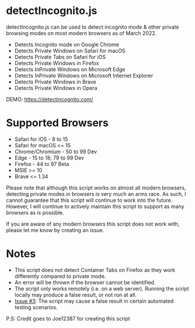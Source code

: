 # detectIncognito.js
detectIncognito.js can be used to detect incognito mode & other private browsing modes on most modern browsers as of March 2022.

 * Detects Incognito mode on Google Chrome
 * Detects Private Windows on Safari for macOS
 * Detects Private Tabs on Safari for iOS
 * Detects Private Windows in Firefox
 * Detects InPrivate Windows on Microsoft Edge
 * Detects InPrivate Windows on Microsoft Internet Explorer
 * Detects Private Windows in Brave
 * Detects Private Windows in Opera

DEMO: https://detectincognito.com/

# Supported Browsers
 * Safari for iOS - 8 to 15
 * Safari for macOS <= 15
 * Chrome/Chromium - 50 to 99 Dev
 * Edge - 15 to 18; 79 to 99 Dev
 * Firefox - 44 to 97 Beta
 * MSIE >= 10
 * Brave <= 1.34

Please note that although this script works on almost all modern browsers, detecting private modes in browsers is very much an arms race. As such, I cannot guarantee that this script will continue to work into the future. However, I will continue to actively maintain this script to support as many browsers as is possible.

If you are aware of any modern browsers this script does not work with, please let me know by creating an issue.

# Notes
 * This script does not detect Container Tabs on Firefox as they work differently compared to private mode.
 * An error will be thrown if the browser cannot be identified.
 * The script only works remotely (i.e. on a web server). Running the script locally may produce a false result, or not run at all.
 * [Issue #3](https://github.com/Joe12387/detectIncognito/issues/3 "Issue #3"): The script may cause a false result in certain automated testing scenarios.

P.S: Credit goes to Joe12387 for creating this script

